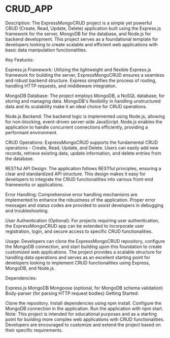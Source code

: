 # CRUD_APP

Description:
The ExpressMongoCRUD project is a simple yet powerful CRUD (Create, Read, Update, Delete) application built using the Express.js framework for the server, MongoDB for the database, and Node.js for backend development. This project serves as a foundational template for developers looking to create scalable and efficient web applications with basic data manipulation functionalities.

Key Features:

Express.js Framework: Utilizing the lightweight and flexible Express.js framework for building the server, ExpressMongoCRUD ensures a seamless and robust backend structure. Express simplifies the process of routing, handling HTTP requests, and middleware integration.

MongoDB Database: The project employs MongoDB, a NoSQL database, for storing and managing data. MongoDB's flexibility in handling unstructured data and its scalability make it an ideal choice for CRUD operations.

Node.js Backend: The backend logic is implemented using Node.js, allowing for non-blocking, event-driven server-side JavaScript. Node.js enables the application to handle concurrent connections efficiently, providing a performant environment.

CRUD Operations: ExpressMongoCRUD supports the fundamental CRUD operations - Create, Read, Update, and Delete. Users can easily add new records, retrieve existing data, update information, and delete entries from the database.

RESTful API Design: The application follows RESTful principles, ensuring a clear and standardized API structure. This design makes it easy for developers to integrate the CRUD functionalities into various front-end frameworks or applications.

Error Handling: Comprehensive error handling mechanisms are implemented to enhance the robustness of the application. Proper error messages and status codes are provided to assist developers in debugging and troubleshooting.

User Authentication (Optional): For projects requiring user authentication, the ExpressMongoCRUD app can be extended to incorporate user registration, login, and secure access to specific CRUD functionalities.

Usage:
Developers can clone the ExpressMongoCRUD repository, configure the MongoDB connection, and start building upon this foundation to create customized web applications. The project provides a scalable structure for handling data operations and serves as an excellent starting point for developers looking to implement CRUD functionalities using Express, MongoDB, and Node.js.

Dependencies:

Express.js
MongoDB
Mongoose (optional, for MongoDB schema validation)
Body-parser (for parsing HTTP request bodies)
Getting Started:

Clone the repository.
Install dependencies using npm install.
Configure the MongoDB connection in the application.
Run the application with npm start.
Note: This project is intended for educational purposes and as a starting point for building more complex web applications with CRUD functionalities. Developers are encouraged to customize and extend the project based on their specific requirements.
